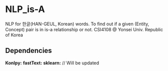 # NLP_is-A
NLP for 한글(HAN-GEUL, Korean) words. To find out if a given (Entity, Concept) pair is in is-a relationship or not. CSI4108 @ Yonsei Univ. Republic of Korea

## Dependencies
<b>Konlpy:</b>
<b>fastText:</b>
<b>sklearn:</b>
// Will be updated
